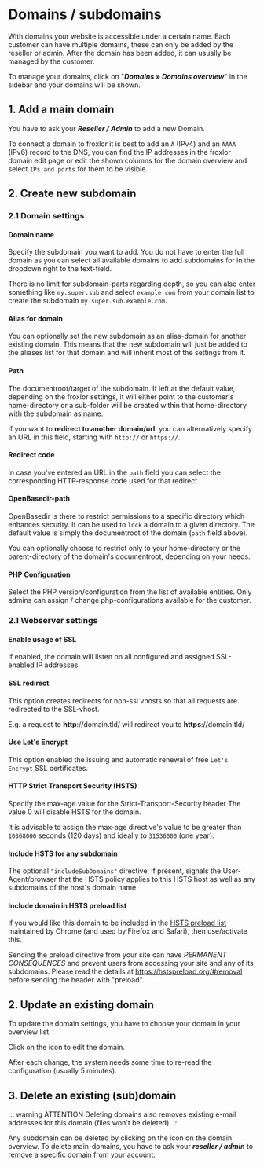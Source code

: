# Domains / subdomains

With domains your website is accessible under a certain name. Each customer can have multiple domains, these can only be added by the reseller or admin. After the domain has been added, it can usually be managed by the customer. 

To manage your domains, click on "_**Domains » Domains overview**_" in the sidebar and your domains will be shown.

## 1. Add a main domain

You have to ask your _**Reseller / Admin**_ to add a new Domain.

To connect a domain to froxlor it is best to add an `A` (IPv4) and an `AAAA` (IPv6) record to the DNS, you can find the IP addresses in the froxlor domain edit page or edit the shown columns for the domain overview and select `IPs and ports` for them to be visible.

## 2. Create new subdomain

### 2.1 Domain settings

#### Domain name

Specify the subdomain you want to add. You do not have to enter the full domain as you can select all available domains to add subdomains for in the dropdown right to the text-field.

There is no limit for subdomain-parts regarding depth, so you can also enter something like `my.super.sub` and select `example.com` from your domain list to create the subdomain `my.super.sub.example.com`.

#### Alias for domain

You can optionally set the new subdomain as an alias-domain for another existing domain. This means that the new subdomain will just be added to the aliases list for that domain and will inherit most of the settings from it.

#### Path

The documentroot/target of the subdomain. If left at the default value, depending on the froxlor settings, it will either point to the customer's home-directory or a sub-folder will be created within that home-directory with the subdomain as name.

If you want to **redirect to another domain/url**, you can alternatively specify an URL in this field, starting with `http://` or `https://`.

#### Redirect code

In case you've entered an URL in the `path` field you can select the corresponding HTTP-response code used for that redirect.

#### OpenBasedir-path

OpenBasedir is there to restrict permissions to a specific directory which enhances security. It can be used to `lock` a domain to a given directory. The default value is simply the documentroot of the domain (`path` field above).

You can optionally choose to restrict only to your home-directory or the parent-directory of the domain's documentroot, depending on your needs.

#### PHP Configuration

Select the PHP version/configuration from the list of available entities. Only admins can assign / change php-configurations available for the customer.

### 2.1 Webserver settings

#### Enable usage of SSL

If enabled, the domain will listen on all configured and assigned SSL-enabled IP addresses.

#### SSL redirect

This option creates redirects for non-ssl vhosts so that all requests are redirected to the SSL-vhost.

E.g. a request to **http**://domain.tld/ will redirect you to **https**://domain.tld/

#### Use Let's Encrypt

This option enabled the issuing and automatic renewal of free `Let's Encrypt` SSL certificates.

#### HTTP Strict Transport Security (HSTS)

Specify the max-age value for the Strict-Transport-Security header
The value 0 will disable HSTS for the domain.

It is advisable to assign the max-age directive's value to be greater than `10368000` seconds (120 days) and ideally to `31536000` (one year).

#### Include HSTS for any subdomain

The optional `"includeSubDomains"` directive, if present, signals the User-Agent/browser that the HSTS policy applies to this HSTS host as well as any subdomains of the host's domain name.

#### Include domain in HSTS preload list

If you would like this domain to be included in the [HSTS preload list](https://hstspreload.org/) maintained by Chrome (and used by Firefox and Safari), then use/activate this.

Sending the preload directive from your site can have _PERMANENT CONSEQUENCES_ and prevent users from accessing your site and any of its subdomains.
Please read the details at https://hstspreload.org/#removal before sending the header with "preload".

## 2. Update an existing domain

To update the domain settings, you have to choose your domain in your overview list.

<UiBrowser :src="$withBase('/img/frx_ug_domains_overview.png')" alt="Domain overview"/>

Click on the <i class="fa fa-edit"></i> icon to edit the domain.

<UiBrowser :src="$withBase('/img/frx_ug_domains_edit.png')" alt="Edit domain"/>

After each change, the system needs some time to re-read the configuration (usually 5 minutes).

## 3. Delete an existing (sub)domain

::: warning ATTENTION
Deleting domains also removes existing e-mail addresses for this domain (files won't be deleted).
:::

Any subdomain can be deleted by clicking on the <i class="fa fa-trash"></i> icon on the domain overview. To delete main-domains, you have to ask your _**reseller / admin**_ to remove a specific domain from your account.
